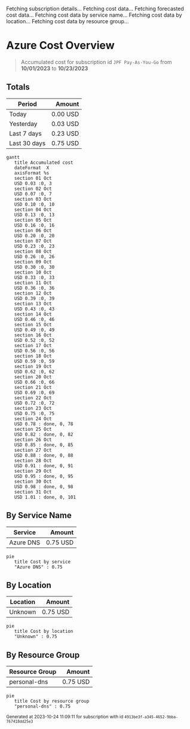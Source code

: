 Fetching subscription details...
Fetching cost data...
Fetching forecasted cost data...
Fetching cost data by service name...
Fetching cost data by location...
Fetching cost data by resource group...
# Azure Cost Overview

> Accumulated cost for subscription id `JPF Pay-As-You-Go` from **10/01/2023** to **10/23/2023**

## Totals

|Period|Amount|
|---|---:|
|Today|0.00 USD|
|Yesterday|0.03 USD|
|Last 7 days|0.23 USD|
|Last 30 days|0.75 USD|

```mermaid
gantt
   title Accumulated cost
   dateFormat  X
   axisFormat %s
   section 01 Oct
   USD 0.03 :0, 3
   section 02 Oct
   USD 0.07 :0, 7
   section 03 Oct
   USD 0.10 :0, 10
   section 04 Oct
   USD 0.13 :0, 13
   section 05 Oct
   USD 0.16 :0, 16
   section 06 Oct
   USD 0.20 :0, 20
   section 07 Oct
   USD 0.23 :0, 23
   section 08 Oct
   USD 0.26 :0, 26
   section 09 Oct
   USD 0.30 :0, 30
   section 10 Oct
   USD 0.33 :0, 33
   section 11 Oct
   USD 0.36 :0, 36
   section 12 Oct
   USD 0.39 :0, 39
   section 13 Oct
   USD 0.43 :0, 43
   section 14 Oct
   USD 0.46 :0, 46
   section 15 Oct
   USD 0.49 :0, 49
   section 16 Oct
   USD 0.52 :0, 52
   section 17 Oct
   USD 0.56 :0, 56
   section 18 Oct
   USD 0.59 :0, 59
   section 19 Oct
   USD 0.62 :0, 62
   section 20 Oct
   USD 0.66 :0, 66
   section 21 Oct
   USD 0.69 :0, 69
   section 22 Oct
   USD 0.72 :0, 72
   section 23 Oct
   USD 0.75 :0, 75
   section 24 Oct
   USD 0.78 : done, 0, 78
   section 25 Oct
   USD 0.82 : done, 0, 82
   section 26 Oct
   USD 0.85 : done, 0, 85
   section 27 Oct
   USD 0.88 : done, 0, 88
   section 28 Oct
   USD 0.91 : done, 0, 91
   section 29 Oct
   USD 0.95 : done, 0, 95
   section 30 Oct
   USD 0.98 : done, 0, 98
   section 31 Oct
   USD 1.01 : done, 0, 101
```

## By Service Name

|Service|Amount|
|---|---:|
|Azure DNS|0.75 USD|

```mermaid
pie
   title Cost by service
   "Azure DNS" : 0.75
```

## By Location

|Location|Amount|
|---|---:|
|Unknown|0.75 USD|

```mermaid
pie
   title Cost by location
   "Unknown" : 0.75
```

## By Resource Group

|Resource Group|Amount|
|---|---:|
|personal-dns|0.75 USD|

```mermaid
pie
   title Cost by resource group
   "personal-dns" : 0.75
```

<sup>Generated at 2023-10-24 11:09:11 for subscription with id `4913be3f-a345-4652-9bba-767418dd25e3`</sup>
